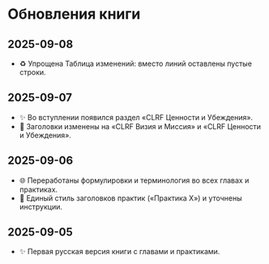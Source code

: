 <div style="page-break-before: always;"></div>

# Обновления книги

## 2025-09-08
- ♻️ Упрощена Таблица изменений: вместо линий оставлены пустые строки.

## 2025-09-07
- ✨ Во вступлении появился раздел «CLRF Ценности и Убеждения».
- 📌 Заголовки изменены на «CLRF Визия и Миссия» и «CLRF Ценности и Убеждения».

## 2025-09-06
- 🌐 Переработаны формулировки и терминология во всех главах и практиках.
- 📌 Единый стиль заголовков практик («Практика X») и уточнены инструкции.

## 2025-09-05
- ✨ Первая русская версия книги с главами и практиками.
